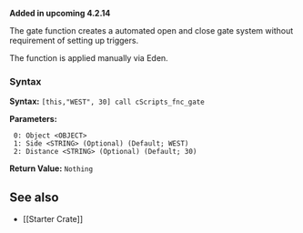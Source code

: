 **Added in upcoming 4.2.14**

<img align="right" width="0" height="0" src="">The gate function creates a automated open and close gate system without requirement of setting up triggers.

The function is applied manually via Eden.

### Syntax
**Syntax:** `[this,"WEST", 30] call cScripts_fnc_gate`

**Parameters:**
```
 0: Object <OBJECT>
 1: Side <STRING> (Optional) (Default; WEST)
 2: Distance <STRING> (Optional) (Default; 30)
```

**Return Value:** ```Nothing```

## See also
* [[Starter Crate]]